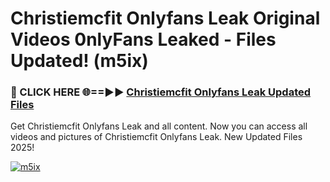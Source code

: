 # Christiemcfit Onlyfans Leak Original Videos 0nlyFans Leaked - Files Updated! (m5ix)

<h3>🔴 CLICK HERE 🌐==►► <a href="https://tinyurl.com/2jnfzry5" rel="nofollow">Christiemcfit Onlyfans Leak Updated Files</a></h3>

Get Christiemcfit Onlyfans Leak and all content. Now you can access all videos and pictures of Christiemcfit Onlyfans Leak. New Updated Files 2025!

[![m5ix](https://i.imgur.com/GyGTBgg.gif)](https://tinyurl.com/2jnfzry5)
